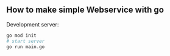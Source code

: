 ## How to make simple Webservice with go

Development server:

```bash
go mod init
# start server
go run main.go
```